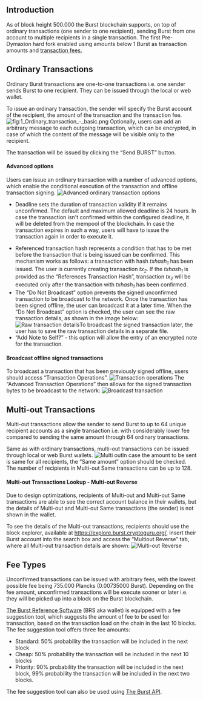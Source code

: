 Introduction
------------

As of block height 500.000 the Burst blockchain supports, on top of ordinary transactions (one sender to one recipient), sending Burst from one account to multiple recipients in a single transaction. The first Pre-Dymaxion hard fork enabled using amounts below 1 Burst as transaction amounts and [transaction fees.](slot-based-transaction-fees.md)

Ordinary Transactions
---------------------

Ordinary Burst transactions are one-to-one transactions i.e. one sender sends Burst to one recipient. They can be issued through the local or web wallet.

To issue an ordinary transaction, the sender will specify the Burst account of the recipient, the amount of the transaction and the transaction fee. ![](1_Ordinary_transaction_-_basic.png "fig:1_Ordinary_transaction_-_basic.png") Optionally, users can add an arbitrary message to each outgoing transaction, which can be encrypted, in case of which the content of the message will be visible only to the recipient.

The transaction will be issued by clicking the “Send BURST” button.

#### Advanced options

Users can issue an ordinary transaction with a number of advanced options, which enable the conditional execution of the transaction and offline transaction signing. ![Advanced ordinary transaction options](3_Transaction_advanced_options.png "fig:Advanced ordinary transaction options")

-   Deadline sets the duration of transaction validity if it remains unconfirmed. The default and maximum allowed deadline is 24 hours. In case the transaction isn't confirmed within the configured deadline, it will be deleted from the mempool of the blockchain. In case the transaction expires in such a way, users will have to issue the transaction again in order to execute it.

<!-- -->

-   Referenced transaction hash represents a condition that has to be met before the transaction that is being issued can be confirmed. This mechanism works as follows: a transaction with hash *txhash<sub>1</sub>* has been issued. The user is currently creating transaction *tx<sub>2</sub>*. If the *txhash<sub>1</sub>* is provided as the “References Transaction Hash”, transaction *tx<sub>2</sub>* will be executed only after the transaction with *txhash<sub>1</sub>* has been confirmed.
-   The “Do Not Broadcast” option prevents the signed unconfirmed transaction to be broadcast to the network. Once the transaction has been signed offline, the user can broadcast it at a later time. When the “Do Not Broadcast” option is checked, the user can see the raw transaction details, as shown in the image below: ![Raw transaction details](4_Raw_transaction_details.png "fig:Raw transaction details")To broadcast the signed transaction later, the user has to save the raw transaction details in a separate file.
-   “Add Note to Self?” - this option will allow the entry of an encrypted note for the transaction.

#### Broadcast offline signed transactions

To broadcast a transaction that has been previously signed offline, users should access “Transaction Operations”. ![Transaction operations](5_Transaction_operations.png "fig:Transaction operations") The “Advanced Transaction Operations” then allows for the signed transaction bytes to be broadcast to the network: ![Broadcast transaction](6_Broadcast_transaction.png "fig:Broadcast transaction")

Multi-out Transactions
----------------------

Multi-out transactions allow the sender to send Burst to up to 64 unique recipient accounts as a single transaction i.e. with considerably lower fee compared to sending the same amount through 64 ordinary transactions.

Same as with ordinary transactions, multi-out transactions can be issued through local or web Burst wallets. ![Multi out](2_Multi_out.png "fig:Multi out")In case the amount to be sent is same for all recipients, the “Same amount” option should be checked. The number of recipients in Multi-out Same transactions can be up to 128.

#### Multi-out Transactions Lookup - Multi-out Reverse

Due to design optimizations, recipients of Multi-out and Multi-out Same transactions are able to see the correct account balance in their wallets, but the details of Multi-out and Multi-out Same transactions (the sender) is not shown in the wallet.

To see the details of the Multi-out transactions, recipients should use the block explorer, available at <https://explore.burst.cryptoguru.org/>, insert their Burst account into the search box and access the “Multiout Reverse” tab, where all Multi-out transaction details are shown: ![Multi-out Reverse](7_Multiout_reverse.png "fig:Multi-out Reverse")

Fee Types
---------

Unconfirmed transactions can be issued with arbitrary fees, with the lowest possible fee being 735.000 Plancks (0.00735000 Burst). Depending on the fee amount, unconfirmed transactions will be execute sooner or later i.e. they will be picked up into a block on the Burst blockchain.

[The Burst Reference Software](burst-software-burst-reference-software--28brs-29.md) (BRS aka wallet) is equipped with a fee suggestion tool, which suggests the amount of fee to be used for transaction, based on the transaction load on the chain in the last 10 blocks. The fee suggestion tool offers three fee amounts:

-   Standard: 50% probability the transaction will be included in the next block
-   Cheap: 50% probability the transaction will be included in the next 10 blocks
-   Priority: 90% probability the transaction will be included in the next block, 99% probability the transaction will be included in the next two blocks.

The fee suggestion tool can also be used using [The Burst API](the-burst-api-suggest-fee.md).
